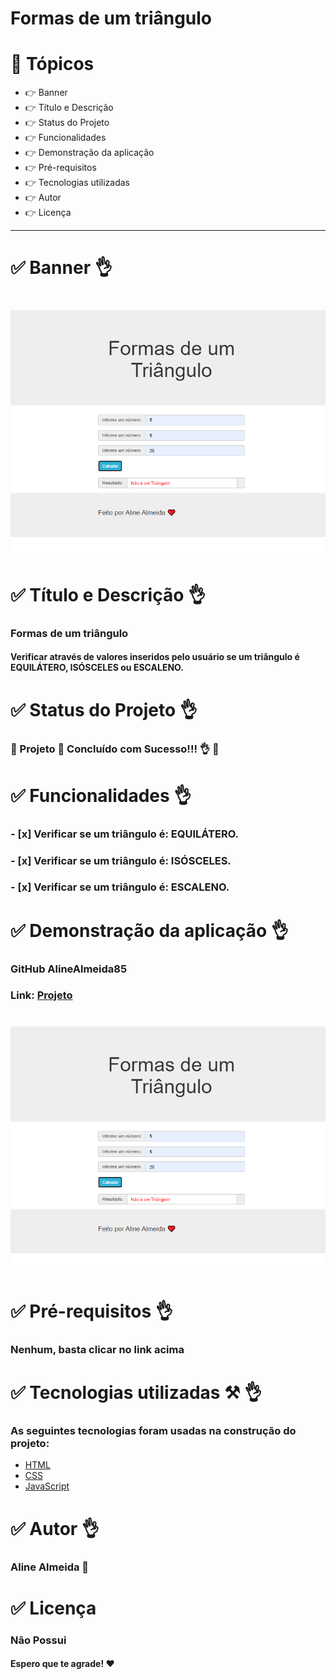 # Formas de um triângulo


# 🏁 Tópicos

 * 👉 Banner
 * 👉 Título e Descrição
 * 👉 Status do Projeto
 * 👉 Funcionalidades
 * 👉 Demonstração da aplicação
 * 👉 Pré-requisitos
 * 👉 Tecnologias utilizadas
 * 👉 Autor
 * 👉 Licença
 
 ____________________________________________________________
# ✅ Banner 👌

<h1 align="center">
  <img alt="banner" title="#banner" src="banner.png"style/>
</h1>

# ✅ Título e Descrição 👌

### Formas de um triângulo

#### Verificar através de valores inseridos pelo usuário se um triângulo é EQUILÁTERO, ISÓSCELES ou ESCALENO. 

# ✅ Status do Projeto 👌

### 🚧 Projeto 🚀 **Concluído com Sucesso!!!** 👌 🚧

# ✅ Funcionalidades 👌

### - [x] Verificar se um triângulo é: EQUILÁTERO.
### - [x] Verificar se um triângulo é: ISÓSCELES.
### - [x] Verificar se um triângulo é: ESCALENO.

# ✅ Demonstração da aplicação 👌

### GitHub AlineAlmeida85

### Link: [Projeto]()

<h1 align="center">
  <img alt="NextLevelWeek" title="#NextLevelWeek" src="banner.png" style/>
</h1>

# ✅ Pré-requisitos 👌

### Nenhum, basta clicar no link acima

# ✅ Tecnologias utilizadas ⚒️ 👌

### As seguintes tecnologias foram usadas na construção do projeto:

- [HTML](https://pt.wikipedia.org/wiki/HTML)
- [CSS](https://pt.wikipedia.org/wiki/Cascading_Style_Sheets)
- [JavaScript](https://www.javascript.com/)

# ✅ Autor 👌

### Aline Almeida 💝

# ✅ Licença

### Não Possui

#### Espero que te agrade! ❤️
